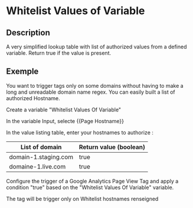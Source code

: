 # Whitelist Values of Variable

## Description

A very simplified lookup table with list of authorized values from a defined variable. Return true if the value is present.

## Exemple

You want to trigger tags only on some domains without having to make a long and unreadable domain name regex. You can easily built a list of authorized Hostname.

Create a variable "Whitelist Values Of Variable"

In the variable Input, selecte {{Page Hostname}}

In the value listing table, enter your hostnames to authorize :

| List of domain | Return value (boolean) |
| ------------- | ------------- |
| domain-1.staging.com  | true  |
| domaine-1.live.com  | true  |

Configure the trigger of a Google Analytics Page View Tag and apply a condition "true" based on the "Whitelist Values Of Variable" variable.

The tag will be trigger only on Whitelist hostnames renseigned
